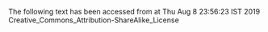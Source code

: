 The following text has been accessed from at Thu Aug 8 23:56:23 IST 2019
Creative_Commons_Attribution-ShareAlike_License
